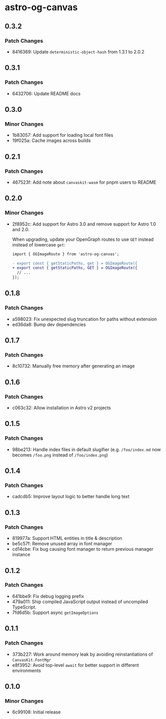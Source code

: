 # astro-og-canvas

## 0.3.2

### Patch Changes

- 8416369: Update `deterministic-object-hash` from 1.3.1 to 2.0.2

## 0.3.1

### Patch Changes

- 6432706: Update README docs

## 0.3.0

### Minor Changes

- 1b83057: Add support for loading local font files
- 19f025a: Cache images across builds

## 0.2.1

### Patch Changes

- 467523f: Add note about `canvaskit-wasm` for pnpm users to README

## 0.2.0

### Minor Changes

- 2f8952c: Add support for Astro 3.0 and remove support for Astro 1.0 and 2.0.

  When upgrading, update your OpenGraph routes to use `GET` instead instead of lowercase `get`:

  ```diff
  import { OGImageRoute } from 'astro-og-canvas';

  - export const { getStaticPaths, get } = OGImageRoute({
  + export const { getStaticPaths, GET } = OGImageRoute({
    // ...
  });
  ```

## 0.1.8

### Patch Changes

- a598023: Fix unexpected slug truncation for paths without extension
- ed36da8: Bump dev dependencies

## 0.1.7

### Patch Changes

- 8c10732: Manually free memory after generating an image

## 0.1.6

### Patch Changes

- c063c32: Allow installation in Astro v2 projects

## 0.1.5

### Patch Changes

- 98be213: Handle index files in default slugifier (e.g. `/foo/index.md` now becomes `/foo.png` instead of `/foo/index.png`)

## 0.1.4

### Patch Changes

- cadcdb5: Improve layout logic to better handle long text

## 0.1.3

### Patch Changes

- 819977a: Support HTML entities in title & description
- be5c57f: Remove unused array in font manager
- cd14cbe: Fix bug causing font manager to return previous manager instance

## 0.1.2

### Patch Changes

- 641bbe9: Fix debug logging prefix
- 479a011: Ship compiled JavaScript output instead of uncompiled TypeScript.
- 7fd6d5b: Support async `getImageOptions`

## 0.1.1

### Patch Changes

- 373b227: Work around memory leak by avoiding reinstantiations of `CanvasKit.FontMgr`
- e8f3952: Avoid top-level `await` for better support in different environments

## 0.1.0

### Minor Changes

- 6c99108: Initial release
